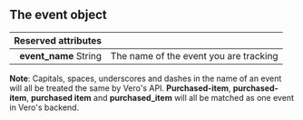 ## The event object

| Reserved attributes |      |
| ---------: | :--- |
| **event_name** <span>String</span> | The name of the event you are tracking |

**Note**: Capitals, spaces, underscores and dashes in the name of an event will all be treated the same by Vero's API. **Purchased-item**, **purchased-item**, **purchased item** and **purchased_item** will all be matched as one event in Vero's backend.